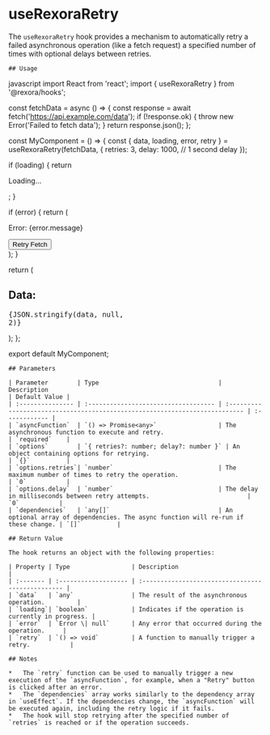 # useRexoraRetry

The `useRexoraRetry` hook provides a mechanism to automatically retry a failed asynchronous operation (like a fetch request) a specified number of times with optional delays between retries.


```
## Usage
```
javascript
import React from 'react';
import { useRexoraRetry } from '@rexora/hooks';

const fetchData = async () => {
  const response = await fetch('https://api.example.com/data');
  if (!response.ok) {
    throw new Error('Failed to fetch data');
  }
  return response.json();
};

const MyComponent = () => {
  const { data, loading, error, retry } = useRexoraRetry(fetchData, {
    retries: 3,
    delay: 1000, // 1 second delay
  });

  if (loading) {
    return <p>Loading...</p>;
  }

  if (error) {
    return (
      <div>
        <p>Error: {error.message}</p>
        <button onClick={retry}>Retry Fetch</button>
      </div>
    );
  }

  return (
    <div>
      <h2>Data:</h2>
      <pre>{JSON.stringify(data, null, 2)}</pre>
    </div>
  );
};

export default MyComponent;
```
## Parameters

| Parameter        | Type                                 | Description                                                                 | Default Value |
| :--------------- | :----------------------------------- | :-------------------------------------------------------------------------- | :------------ |
| `asyncFunction`  | `() => Promise<any>`                 | The asynchronous function to execute and retry.                             | `required`    |
| `options`        | `{ retries?: number; delay?: number }` | An object containing options for retrying.                                  | `{}`          |
| `options.retries`| `number`                             | The maximum number of times to retry the operation.                         | `0`           |
| `options.delay`  | `number`                             | The delay in milliseconds between retry attempts.                           | `0`           |
| `dependencies`   | `any[]`                              | An optional array of dependencies. The async function will re-run if these change. | `[]`          |

## Return Value

The hook returns an object with the following properties:

| Property | Type                 | Description                                       |
| :------- | :------------------- | :------------------------------------------------ |
| `data`   | `any`                | The result of the asynchronous operation.         |
| `loading`| `boolean`            | Indicates if the operation is currently in progress. |
| `error`  | `Error \| null`      | Any error that occurred during the operation.     |
| `retry`  | `() => void`         | A function to manually trigger a retry.           |

## Notes

*   The `retry` function can be used to manually trigger a new execution of the `asyncFunction`, for example, when a "Retry" button is clicked after an error.
*   The `dependencies` array works similarly to the dependency array in `useEffect`. If the dependencies change, the `asyncFunction` will be executed again, including the retry logic if it fails.
*   The hook will stop retrying after the specified number of `retries` is reached or if the operation succeeds.